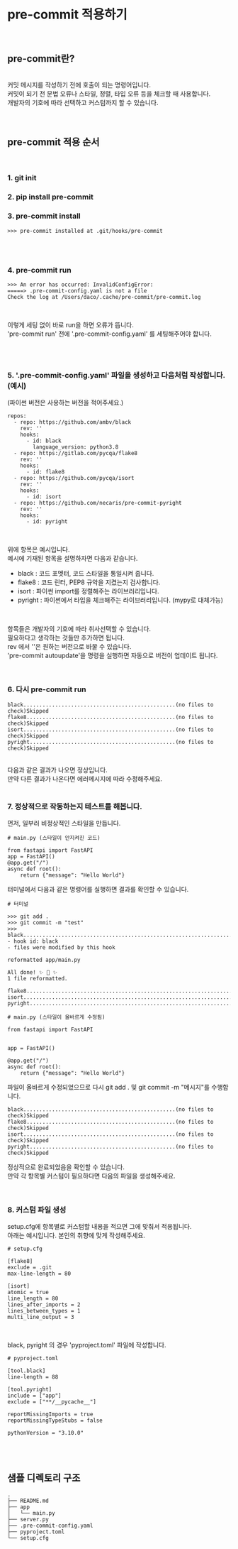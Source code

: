 # pre-commit 적용하기


<br>

## pre-commit란?

<br>
커밋 메시지를 작성하기 전에 호출이 되는 명령어입니다. <br>
커밋이 되기 전 문법 오류나 스타일, 정렬, 타입 오류 등을 체크할 때 사용합니다. <br>
개발자의 기호에 따라 선택하고 커스텀까지 할 수 있습니다. <br>
<br>
<br>

## pre-commit 적용 순서
<br>

### 1. git init <br>
### 2. pip install pre-commit <br>
### 3. pre-commit install  <br>
```
>>> pre-commit installed at .git/hooks/pre-commit
```

<br>
<br>

### 4. pre-commit run 
```
>>> An error has occurred: InvalidConfigError: 
=====> .pre-commit-config.yaml is not a file
Check the log at /Users/daco/.cache/pre-commit/pre-commit.log
```
<br>

이렇게 세팅 없이 바로 run을 하면 오류가 뜹니다. <br>
'pre-commit run' 전에 '.pre-commit-config.yaml' 를 세팅해주어야 합니다. 

<br>
<br>


### 5. '.pre-commit-config.yaml' 파일을 생성하고 다음처럼 작성합니다.(예시) <br>
(파이썬 버전은 사용하는 버전을 적어주세요.) <br>

```
repos:
  - repo: https://github.com/ambv/black
    rev: ''
    hooks:
      - id: black
        language_version: python3.8 
  - repo: https://gitlab.com/pycqa/flake8
    rev: ''
    hooks:
      - id: flake8
  - repo: https://github.com/pycqa/isort
    rev: ''
    hooks:
      - id: isort
  - repo: https://github.com/necaris/pre-commit-pyright
    rev: ''
    hooks:
      - id: pyright
```
<br>

위에 항목은 예시입니다. <br>
예시에 기재된 항목을 설명하자면 다음과 같습니다. <br>
- black : 코드 포멧터, 코드 스타일을 통일시켜 줍니다.
- flake8 : 코드 린터, PEP8 규악을 지켰는지 검사합니다.
- isort : 파이썬 import를 정렬해주는 라이브러리입니다.
- pyright : 파이썬에서 타입을 체크해주는 라이브러리입니다. (mypy로 대체가능)

<br>

항목들은 개발자의 기호에 따라 취사선택할 수 있습니다.<br>
필요하다고 생각하는 것들만 추가하면 됩니다.<br>
rev 에서 ''은 원하는 버전으로 바꿀 수 있습니다. <br> 
'pre-commit autoupdate'을 명령을 실행하면 자동으로 버전이 업데이트 됩니다.<br>

<br>


### 6. 다시 pre-commit run

```
black................................................(no files to check)Skipped
flake8...............................................(no files to check)Skipped
isort................................................(no files to check)Skipped
pyright..............................................(no files to check)Skipped
```
<br> 다음과 같은 결과가 나오면 정상입니다. <br>
만약 다른 결과가 나온다면 에러메시지에 따라 수정해주세요. <br>
<br>

### 7. 정상적으로 작동하는지 테스트를 해봅니다. 

먼저, 일부러 비정상적인 스타일을 만듭니다.

```
# main.py (스타일이 안지켜진 코드)

from fastapi import FastAPI
app = FastAPI()
@app.get("/")
async def root():
    return {"message": "Hello World"}
```

터미널에서 다음과 같은 명령어를 실행하면 결과를 확인할 수 있습니다.

```
# 터미널

>>> git add .
>>> git commit -m "test"
>>> black....................................................................Failed
- hook id: black
- files were modified by this hook

reformatted app/main.py

All done! ✨ 🍰 ✨
1 file reformatted.

flake8...................................................................Passed
isort....................................................................Passed
pyright..................................................................Passed
```

```
# main.py (스타일이 올바르게 수정됨)

from fastapi import FastAPI


app = FastAPI()

@app.get("/")
async def root():
    return {"message": "Hello World"}
```

파일이 올바르게 수정되었으므로 다시 git add . 및 git commit -m "메시지"를 수행합니다.

```
black................................................(no files to check)Skipped
flake8...............................................(no files to check)Skipped
isort................................................(no files to check)Skipped
pyright..............................................(no files to check)Skipped
```

정상적으로 완료되었음을 확인할 수 있습니다.<br>
만약 각 항목별 커스텀이 필요하다면 다음의 파일을 생성해주세요.<br>

<br>

### 8. 커스텀 파일 생성

setup.cfg에 항목별로 커스텀할 내용을 적으면 그에 맞춰서 적용됩니다.<br>
아래는 예시입니다. 본인의 취향에 맞게 작성해주세요. <br>

```
# setup.cfg

[flake8]
exclude = .git
max-line-length = 80

[isort]
atomic = true
line_length = 80
lines_after_imports = 2
lines_between_types = 1
multi_line_output = 3
```

<br>

black, pyright 의 경우 'pyproject.toml' 파일에 작성합니다. <br>

```
# pyproject.toml

[tool.black]
line-length = 88

[tool.pyright]
include = ["app"]
exclude = ["**/__pycache__"]

reportMissingImports = true
reportMissingTypeStubs = false

pythonVersion = "3.10.0"

```

<br>
<br>

## 샘플 디렉토리 구조
```
.
├── README.md
├── app
│   └── main.py
├── server.py
├── .pre-commit-config.yaml
├── pyproject.toml
└── setup.cfg
```
